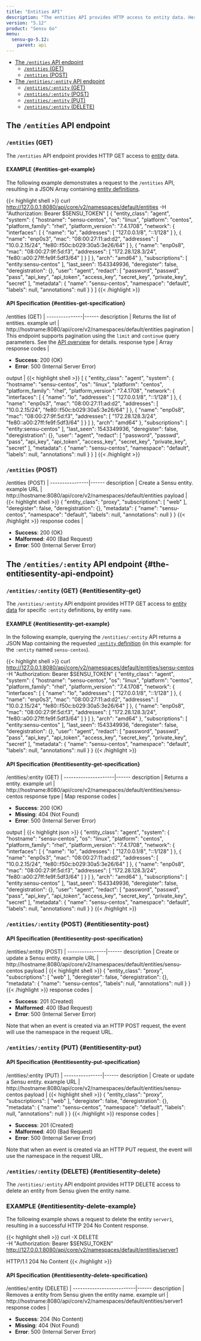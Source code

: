 ```yaml
---
title: "Entities API"
description: "The entities API provides HTTP access to entity data. Here’s a reference for the entities API in Sensu Go, including examples for returning lists of entities, creating Sensu entities, and more. Read on for the full reference."
version: "5.12"
product: "Sensu Go"
menu:
  sensu-go-5.12:
    parent: api
---
```


- [The `/entities` API endpoint](#the-entities-api-endpoint)
	- [`/entities` (GET)](#entities-get)
	- [`/entities` (POST)](#entities-post)
- [The `/entities/:entity` API endpoint](#the-entitiesentity-api-endpoint)
	- [`/entities/:entity` (GET)](#entitiesentity-get)
  - [`/entities/:entity` (POST)](#entitiesentity-post)
  - [`/entities/:entity` (PUT)](#entitiesentity-put)
  - [`/entities/:entity` (DELETE)](#entitiesentity-delete)

## The `/entities` API endpoint

### `/entities` (GET)

The `/entities` API endpoint provides HTTP GET access to [entity][1] data.

#### EXAMPLE {#entities-get-example}

The following example demonstrates a request to the `/entities` API, resulting in
a JSON Array containing [entity definitions][1].

{{< highlight shell >}}
curl http://127.0.0.1:8080/api/core/v2/namespaces/default/entities -H "Authorization: Bearer $SENSU_TOKEN"
[
  {
    "entity_class": "agent",
    "system": {
      "hostname": "sensu-centos",
      "os": "linux",
      "platform": "centos",
      "platform_family": "rhel",
      "platform_version": "7.4.1708",
      "network": {
        "interfaces": [
          {
            "name": "lo",
            "addresses": [
              "127.0.0.1/8",
              "::1/128"
            ]
          },
          {
            "name": "enp0s3",
            "mac": "08:00:27:11:ad:d2",
            "addresses": [
              "10.0.2.15/24",
              "fe80::f50c:b029:30a5:3e26/64"
            ]
          },
          {
            "name": "enp0s8",
            "mac": "08:00:27:9f:5d:f3",
            "addresses": [
              "172.28.128.3/24",
              "fe80::a00:27ff:fe9f:5df3/64"
            ]
          }
        ]
      },
      "arch": "amd64"
    },
    "subscriptions": [
      "entity:sensu-centos"
    ],
    "last_seen": 1543349936,
    "deregister": false,
    "deregistration": {},
    "user": "agent",
    "redact": [
      "password",
      "passwd",
      "pass",
      "api_key",
      "api_token",
      "access_key",
      "secret_key",
      "private_key",
      "secret"
    ],
    "metadata": {
      "name": "sensu-centos",
      "namespace": "default",
      "labels": null,
      "annotations": null
    }
  }
]
{{< /highlight >}}

#### API Specification {#entities-get-specification}

/entities (GET)  | 
---------------|------
description    | Returns the list of entities.
example url    | http://hostname:8080/api/core/v2/namespaces/default/entities
pagination     | This endpoint supports pagination using the `limit` and `continue` query parameters. See the [API overview](../overview#pagination) for details.
response type  | Array
response codes | <ul><li>**Success**: 200 (OK)</li><li>**Error**: 500 (Internal Server Error)</li></ul>
output         | {{< highlight shell >}}
[
  {
    "entity_class": "agent",
    "system": {
      "hostname": "sensu-centos",
      "os": "linux",
      "platform": "centos",
      "platform_family": "rhel",
      "platform_version": "7.4.1708",
      "network": {
        "interfaces": [
          {
            "name": "lo",
            "addresses": [
              "127.0.0.1/8",
              "::1/128"
            ]
          },
          {
            "name": "enp0s3",
            "mac": "08:00:27:11:ad:d2",
            "addresses": [
              "10.0.2.15/24",
              "fe80::f50c:b029:30a5:3e26/64"
            ]
          },
          {
            "name": "enp0s8",
            "mac": "08:00:27:9f:5d:f3",
            "addresses": [
              "172.28.128.3/24",
              "fe80::a00:27ff:fe9f:5df3/64"
            ]
          }
        ]
      },
      "arch": "amd64"
    },
    "subscriptions": [
      "entity:sensu-centos"
    ],
    "last_seen": 1543349936,
    "deregister": false,
    "deregistration": {},
    "user": "agent",
    "redact": [
      "password",
      "passwd",
      "pass",
      "api_key",
      "api_token",
      "access_key",
      "secret_key",
      "private_key",
      "secret"
    ],
    "metadata": {
      "name": "sensu-centos",
      "namespace": "default",
      "labels": null,
      "annotations": null
    }
  }
]
{{< /highlight >}}

### `/entities` (POST)

/entities (POST) | 
----------------|------
description     | Create a Sensu entity.
example URL     | http://hostname:8080/api/core/v2/namespaces/default/entities
payload         | {{< highlight shell >}}
{
  "entity_class": "proxy",
  "subscriptions": [
    "web"
  ],
  "deregister": false,
  "deregistration": {},
  "metadata": {
    "name": "sensu-centos",
    "namespace": "default",
    "labels": null,
    "annotations": null
  }
}
{{< /highlight >}}
response codes  | <ul><li>**Success**: 200 (OK)</li><li>**Malformed**: 400 (Bad Request)</li><li>**Error**: 500 (Internal Server Error)</li></ul>

## The `/entities/:entity` API endpoint {#the-entitiesentity-api-endpoint}

### `/entities/:entity` (GET) {#entitiesentity-get}

The `/entities/:entity` API endpoint provides HTTP GET access to [entity data][1] for specific `:entity` definitions, by entity `name`.

#### EXAMPLE {#entitiesentity-get-example}

In the following example, querying the `/entities/:entity` API returns a JSON Map
containing the requested [`:entity` definition][1] (in this example: for the `:entity` named
`sensu-centos`).

{{< highlight shell >}}
curl http://127.0.0.1:8080/api/core/v2/namespaces/default/entities/sensu-centos -H "Authorization: Bearer $SENSU_TOKEN"
{
  "entity_class": "agent",
  "system": {
    "hostname": "sensu-centos",
    "os": "linux",
    "platform": "centos",
    "platform_family": "rhel",
    "platform_version": "7.4.1708",
    "network": {
      "interfaces": [
        {
          "name": "lo",
          "addresses": [
            "127.0.0.1/8",
            "::1/128"
          ]
        },
        {
          "name": "enp0s3",
          "mac": "08:00:27:11:ad:d2",
          "addresses": [
            "10.0.2.15/24",
            "fe80::f50c:b029:30a5:3e26/64"
          ]
        },
        {
          "name": "enp0s8",
          "mac": "08:00:27:9f:5d:f3",
          "addresses": [
            "172.28.128.3/24",
            "fe80::a00:27ff:fe9f:5df3/64"
          ]
        }
      ]
    },
    "arch": "amd64"
  },
  "subscriptions": [
    "entity:sensu-centos"
  ],
  "last_seen": 1543349936,
  "deregister": false,
  "deregistration": {},
  "user": "agent",
  "redact": [
    "password",
    "passwd",
    "pass",
    "api_key",
    "api_token",
    "access_key",
    "secret_key",
    "private_key",
    "secret"
  ],
  "metadata": {
    "name": "sensu-centos",
    "namespace": "default",
    "labels": null,
    "annotations": null
  }
}
{{< /highlight >}}

#### API Specification {#entitiesentity-get-specification}

/entities/:entity (GET) | 
---------------------|------
description          | Returns a entity.
example url          | http://hostname:8080/api/core/v2/namespaces/default/entities/sensu-centos
response type        | Map
response codes       | <ul><li>**Success**: 200 (OK)</li><li> **Missing**: 404 (Not Found)</li><li>**Error**: 500 (Internal Server Error)</li></ul>
output               | {{< highlight json >}}
{
  "entity_class": "agent",
  "system": {
    "hostname": "sensu-centos",
    "os": "linux",
    "platform": "centos",
    "platform_family": "rhel",
    "platform_version": "7.4.1708",
    "network": {
      "interfaces": [
        {
          "name": "lo",
          "addresses": [
            "127.0.0.1/8",
            "::1/128"
          ]
        },
        {
          "name": "enp0s3",
          "mac": "08:00:27:11:ad:d2",
          "addresses": [
            "10.0.2.15/24",
            "fe80::f50c:b029:30a5:3e26/64"
          ]
        },
        {
          "name": "enp0s8",
          "mac": "08:00:27:9f:5d:f3",
          "addresses": [
            "172.28.128.3/24",
            "fe80::a00:27ff:fe9f:5df3/64"
          ]
        }
      ]
    },
    "arch": "amd64"
  },
  "subscriptions": [
    "entity:sensu-centos"
  ],
  "last_seen": 1543349936,
  "deregister": false,
  "deregistration": {},
  "user": "agent",
  "redact": [
    "password",
    "passwd",
    "pass",
    "api_key",
    "api_token",
    "access_key",
    "secret_key",
    "private_key",
    "secret"
  ],
  "metadata": {
    "name": "sensu-centos",
    "namespace": "default",
    "labels": null,
    "annotations": null
  }
}
{{< /highlight >}}

### `/entities/:entity` (POST) {#entitiesentity-post}

#### API Specification {#entitiesentity-post-specification}

/entities/:entity (POST) | 
----------------|------
description     | Create or update a Sensu entity.
example URL     | http://hostname:8080/api/core/v2/namespaces/default/entities/sensu-centos
payload         | {{< highlight shell >}}
{
  "entity_class": "proxy",
  "subscriptions": [
    "web"
  ],
  "deregister": false,
  "deregistration": {},
  "metadata": {
    "name": "sensu-centos",
    "labels": null,
    "annotations": null
  }
}
{{< /highlight >}}
response codes  | <ul><li>**Success**: 201 (Created)</li><li>**Malformed**: 400 (Bad Request)</li><li>**Error**: 500 (Internal Server Error)</li></ul>

Note that when an event is created via an HTTP POST request, the event will use the namespace in the request URL.

### `/entities/:entity` (PUT) {#entitiesentity-put}

#### API Specification {#entitiesentity-put-specification}

/entities/:entity (PUT) | 
----------------|------
description     | Create or update a Sensu entity.
example URL     | http://hostname:8080/api/core/v2/namespaces/default/entities/sensu-centos
payload         | {{< highlight shell >}}
{
  "entity_class": "proxy",
  "subscriptions": [
    "web"
  ],
  "deregister": false,
  "deregistration": {},
  "metadata": {
    "name": "sensu-centos",
    "namespace": "default",
    "labels": null,
    "annotations": null
  }
}
{{< /highlight >}}
response codes  | <ul><li>**Success**: 201 (Created)</li><li>**Malformed**: 400 (Bad Request)</li><li>**Error**: 500 (Internal Server Error)</li></ul>

Note that when an event is created via an HTTP PUT request, the event will use the namespace in the request URL.

### `/entities/:entity` (DELETE) {#entitiesentity-delete}

The `/entities/:entity` API endpoint provides HTTP DELETE access to delete an entity from Sensu given the entity name.

### EXAMPLE {#entitiesentity-delete-example}
The following example shows a request to delete the entity `server1`, resulting in a successful HTTP 204 No Content response.

{{< highlight shell >}}
curl -X DELETE \
-H "Authorization: Bearer $SENSU_TOKEN" \
http://127.0.0.1:8080/api/core/v2/namespaces/default/entities/server1

HTTP/1.1 204 No Content
{{< /highlight >}}

#### API Specification {#entitiesentity-delete-specification}

/entities/:entity (DELETE) | 
--------------------------|------
description               | Removes a entity from Sensu given the entity name.
example url               | http://hostname:8080/api/core/v2/namespaces/default/entities/server1
response codes            | <ul><li>**Success**: 204 (No Content)</li><li>**Missing**: 404 (Not Found)</li><li>**Error**: 500 (Internal Server Error)</li></ul>

[1]: ../../reference/entities
